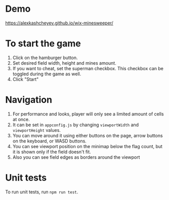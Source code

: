 # Demo

https://alexkashcheyev.github.io/wix-minesweeper/

# To start the game

1. Click on the hamburger button.
1. Set desired field width, height and mines amount.
1. If you want to cheat, set the superman checkbox. This checkbox can be toggled during the game as well.
1. Click "Start"

# Navigation

1. For performance and looks, player will only see a limited amount of cells at once.
1. It can be set in `appconfig.js` by changing `viewportWidth` and `viewportHeight` values.
1. You can move around it using either buttons on the page, arrow buttons on the keyboard, or WASD buttons.
1. You can see viewport position on the minimap below the flag count, but it is shown only if the field doesn't fit.
1. Also you can see field edges as borders around the viewport

# Unit tests

To run unit tests, run `npm run test`.